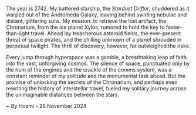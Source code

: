 
The year is 2742.  My battered starship, the *Stardust Drifter*, shuddered as it warped out of the Andromeda Galaxy, leaving behind swirling nebulae and distant, glittering suns.  My mission: to retrieve the lost artifact, the Chronarium, from the ice planet Xylos, rumored to hold the key to faster-than-light travel.  Ahead lay treacherous asteroid fields, the ever-present threat of space pirates, and the chilling unknown of a planet shrouded in perpetual twilight.  The thrill of discovery, however, far outweighed the risks.

Every jump through hyperspace was a gamble, a breathtaking leap of faith into the vast, unforgiving cosmos.  The silence of space, punctuated only by the hum of the engines and the crackle of the comms system, was a constant reminder of my solitude and the monumental task ahead.  But the promise of unlocking the secrets of the Chronarium, and perhaps even rewriting the history of interstellar travel, fueled my solitary journey across the unimaginable distances between the stars.

~ By Hozmi - 26 November 2024
